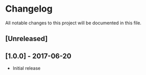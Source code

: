 # Changelog
All notable changes to this project will be documented in this file.

## [Unreleased]

## [1.0.0] - 2017-06-20
- Initial release
